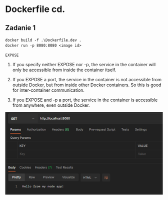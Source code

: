 # Dockerfile cd.

## Zadanie 1
`docker build -f .\Dockerfile.dev .` <br />
`docker run -p 8080:8080 <image id>` <br />

`EXPOSE` <br />
1) If you specify neither EXPOSE nor -p, the service in the container will only be accessible from inside the container itself.

2) If you EXPOSE a port, the service in the container is not accessible from outside Docker, but from inside other Docker containers. So this is good for inter-container communication.

3) If you EXPOSE and -p a port, the service in the container is accessible from anywhere, even outside Docker.

![ScreenShot](zad1/zad1.PNG) <br />
